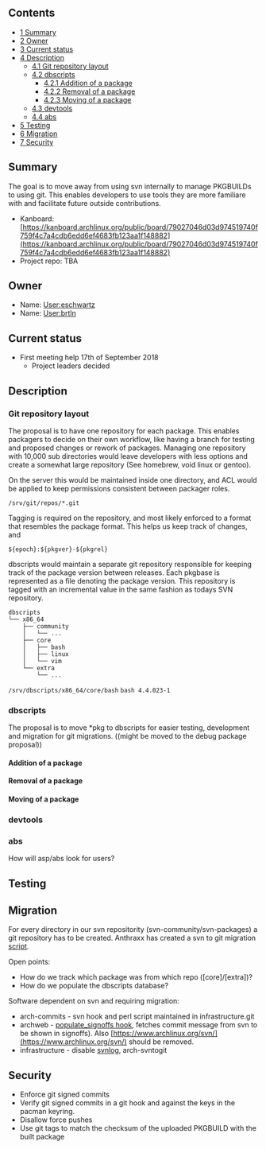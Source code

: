 ## Contents

*   [1 Summary](#Summary)
*   [2 Owner](#Owner)
*   [3 Current status](#Current_status)
*   [4 Description](#Description)
    *   [4.1 Git repository layout](#Git_repository_layout)
    *   [4.2 dbscripts](#dbscripts)
        *   [4.2.1 Addition of a package](#Addition_of_a_package)
        *   [4.2.2 Removal of a package](#Removal_of_a_package)
        *   [4.2.3 Moving of a package](#Moving_of_a_package)
    *   [4.3 devtools](#devtools)
    *   [4.4 abs](#abs)
*   [5 Testing](#Testing)
*   [6 Migration](#Migration)
*   [7 Security](#Security)

## Summary

The goal is to move away from using svn internally to manage PKGBUILDs to using git. This enables developers to use tools they are more familiare with and facilitate future outside contributions.

*   Kanboard: [https://kanboard.archlinux.org/public/board/79027046d03d974519740f759f4c7a4cdb6edd6ef4683fb123aa1f148882](https://kanboard.archlinux.org/public/board/79027046d03d974519740f759f4c7a4cdb6edd6ef4683fb123aa1f148882)
*   Project repo: TBA

## Owner

*   Name: [User:eschwartz](/index.php/User:Eschwartz "User:Eschwartz")
*   Name: [User:brtln](/index.php?title=User:Brtln&action=edit&redlink=1 "User:Brtln (page does not exist)")

## Current status

*   First meeting help 17th of September 2018
    *   Project leaders decided

## Description

### Git repository layout

The proposal is to have one repository for each package. This enables packagers to decide on their own workflow, like having a branch for testing and proposed changes or rework of packages. Managing one repository with 10,000 sub directories would leave developers with less options and create a somewhat large repository (See homebrew, void linux or gentoo).

On the server this would be maintained inside one directory, and ACL would be applied to keep permissions consistent between packager roles.

```
/srv/git/repos/*.git

```

Tagging is required on the repository, and most likely enforced to a format that resembles the package format. This helps us keep track of changes, and

```
${epoch}:${pkgver}-${pkgrel}

```

dbscripts would maintain a separate git repository responsible for keeping track of the package version between releases. Each pkgbase is represented as a file denoting the package version. This repository is tagged with an incremental value in the same fashion as todays SVN repository.

```
dbscripts
└── x86_64
    ├── community
    │   └── ...
    ├── core
    │   ├── bash
    │   ├── linux
    │   └── vim
    └── extra
        └── ...

```
 `/srv/dbscripts/x86_64/core/bash`  `bash 4.4.023-1` 

### dbscripts

The proposal is to move *pkg to dbscripts for easier testing, development and migration for git migrations. ((might be moved to the debug package proposal))

#### Addition of a package

#### Removal of a package

#### Moving of a package

### devtools

### abs

How will asp/abs look for users?

## Testing

## Migration

For every directory in our svn repositority (svn-community/svn-packages) a git repository has to be created. Anthraxx has created a svn to git migration [script](https://github.com/anthraxx/arch-svn-package-to-git).

Open points:

*   How do we track which package was from which repo ([core]/[extra])?
*   How do we populate the dbscripts database?

Software dependent on svn and requiring migration:

*   arch-commits - svn hook and perl script maintained in infrastructure.git
*   archweb - [populate_signoffs hook](https://git.archlinux.org/archweb.git/tree/packages/management/commands/populate_signoffs.py), fetches commit message from svn to be shown in signoffs). Also [https://www.archlinux.org/svn/](https://www.archlinux.org/svn/) should be removed.
*   infrastructure - disable [svnlog](https://git.archlinux.org/infrastructure.git/tree/roles/dbscripts/files/svnlog), arch-svntogit

## Security

*   Enforce git signed commits
*   Verify git signed commits in a git hook and against the keys in the pacman keyring.
*   Disallow force pushes
*   Use git tags to match the checksum of the uploaded PKGBUILD with the built package
